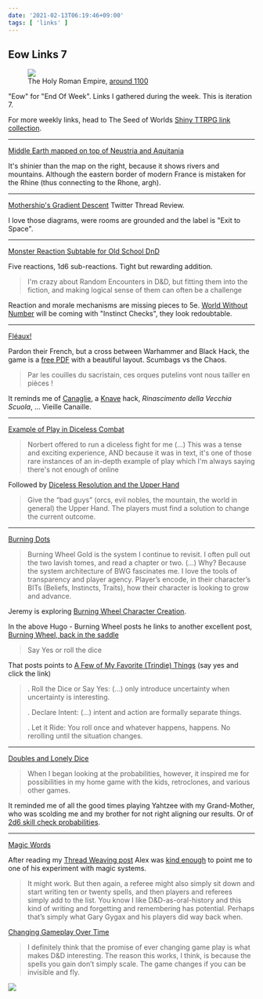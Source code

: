 ```yaml
---
date: '2021-02-13T06:19:46+09:00'
tags: [ 'links' ]
---
```


## Eow Links 7

<figure class="right">
<a href="images/20210213_hre.jpg"><img src="images/20210213_hre.jpg" loading="lazy" /></a>
<figcaption>The Holy Roman Empire, <a href="https://amzn.to/3762zd5">around 1100</a></figcaption>
</figure>

"Eow" for "End Of Week". Links I gathered during the week. This is iteration 7.

For more weekly links, head to The Seed of Worlds [Shiny TTRPG link collection](https://seedofworlds.blogspot.com/search/label/weekly%20links).

<hr/>

[Middle Earth mapped on top of Neustria and Aquitania](https://nurthor.fr/2021/02/07/la-carte-de-la-terre-du-milieu-pour-nos-aventures-est-prete/)

It's shinier than the map on the right, because it shows rivers and mountains. Although the eastern border of modern France is mistaken for the Rhine (thus connecting to the Rhone, argh).

<hr/>

[Mothership's Gradient Descent](https://twitter.com/ClayNotestine/status/1352319488159608832) Twitter Thread Review.

I love those diagrams, were rooms are grounded and the label is "Exit to Space".

<hr/>

[Monster Reaction Subtable for Old School DnD](https://matrixghosttransmissions.blogspot.com/2020/08/reaction-subtable-for-old-school-d.html)

Five reactions, 1d6 sub-reactions. Tight but rewarding addition.

> I'm crazy about Random Encounters in D&D, but fitting them into the fiction, and making logical sense of them can often be a challenge

Reaction and morale mechanisms are missing pieces to 5e. [World Without Number](https://www.kickstarter.com/projects/1637945166/worlds-without-number) will be coming with "Instinct Checks", they look redoubtable.

<hr/>

[Fléaux!](http://livresdelours.blogspot.com/2020/12/fleaux-sang-boue-squelettes-et-1d20.html)

Pardon their French, but a cross between Warhammer and Black Hack, the game is a [free PDF](https://drive.google.com/file/d/19Jjt9gmUbg2x0JbsrFgjz4eMlHO67da0/view?usp=sharing) with a beautiful layout. Scumbags vs the Chaos.

> Par les couilles du sacristain, ces orques putelins vont nous tailler en pièces !

It reminds me of [Canaglie](https://osr-italia.itch.io/canaglie), a [Knave](https://www.drivethrurpg.com/product/250888/Knave?affiliate_id=2746229) hack, _Rinascimento della Vecchia Scuola_, ... Vieille Canaille.


<hr/>

[Example of Play in Diceless Combat](https://undergroundadv.blogspot.com/2021/02/example-of-play-in-diceless-combat-with.html)

> Norbert offered to run a diceless fight for me (...)
> This was a tense and exciting experience, AND because it was in text, it's one of those rare instances of an in-depth example of play which I'm always saying there's not enough of online

Followed by [Diceless Resolution and the Upper Hand](https://dreamingdragonslayer.wordpress.com/2021/02/12/diceless-resolution-and-the-upper-hand/)

> Give the “bad guys” (orcs, evil nobles, the mountain, the world in general) the Upper Hand. The players must find a solution to change the current outcome.

<hr/>

[Burning Dots](https://takeonrules.com/2021/02/11/posts-that-caught-my-attention/)

> Burning Wheel Gold is the system I continue to revisit. I often pull out the two lavish tomes, and read a chapter or two. (...)
> Why? Because the system architecture of BWG fascinates me. I love the tools of transparency and player agency. Player’s encode, in their character’s BITs (Beliefs, Instincts, Traits), how their character is looking to grow and advance.

Jeremy is exploring [Burning Wheel Character Creation](https://takeonrules.com/tags/burning-wheel/).

In the above Hugo - Burning Wheel posts he links to another excellent post, [Burning Wheel, back in the saddle](https://www.indiegamereadingclub.com/indie-game-reading-club/burning-wheel-back-in-the-saddle/)

> Say Yes or roll the dice

That posts points to [A Few of My Favorite (Trindie) Things](https://www.indiegamereadingclub.com/indie-game-reading-club/a-few-of-my-favorite-trindie-things/) (say yes and click the link)

> . Roll the Dice or Say Yes: (...) only introduce uncertainty when uncertainty is interesting.
>
> . Declare Intent: (...) intent and action are formally separate things.
>
> . Let it Ride: You roll once and whatever happens, happens. No rerolling until the situation changes.

<hr/>

[Doubles and Lonely Dice](http://www.sycarion.com/doubles-and-lonely-dice/)

> When I began looking at the probabilities, however, it inspired me for possibilities in my home game with the kids, retroclones, and various other games.

It reminded me of all the good times playing Yahtzee with my Grand-Mother, who was scolding me and my brother for not right aligning our results. Or of [2d6 skill check probabilities](https://gist.github.com/jmettraux/769d80c35822846fd92b286793b16d26).

<hr/>

[Magic Words](https://alexschroeder.ch/wiki/2019-01-23_Magic_Words)

After reading my [Thread Weaving post](/20210211.html?f=eow7&t=Thread_Weaving) Alex was [kind enough](https://tabletop.social/@kensanata/105711603064699087) to point me to one of his experiment with magic systems.

> It might work. But then again, a referee might also simply sit down and start writing ten or twenty spells, and then players and referees simply add to the list. You know I like D&D-as-oral-history and this kind of writing and forgetting and remembering has potential. Perhaps that’s simply what Gary Gygax and his players did way back when.

[Changing Gameplay Over Time](https://alexschroeder.ch/wiki/2012-01-24_Changing_Gameplay_Over_Time)

> I definitely think that the promise of ever changing game play is what makes D&D interesting. The reason this works, I think, is because the spells you gain don’t simply scale. The game changes if you can be invisible and fly.

<img class="pix" src="/images/pix.png?t=eow7" loading="lazy" />

